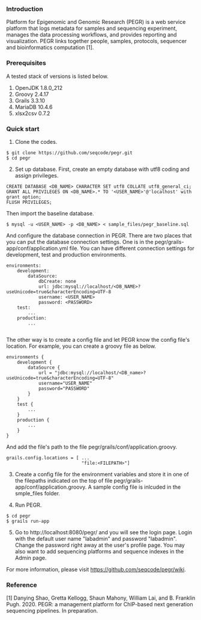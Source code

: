### Introduction

Platform for Epigenomic and Genomic Research (PEGR) is a web service platform that logs metadata for samples and sequencing experiment, manages the data processing workflows, and provides reporting and visualization. PEGR links together people, samples, protocols, sequencer and bioinformatics computation [1].

### Prerequisites

A tested stack of versions is listed below.

1. OpenJDK 1.8.0_212
2. Groovy 2.4.17
3. Grails 3.3.10
4. MariaDB 10.4.6
5. xlsx2csv 0.7.2

### Quick start

1. Clone the codes.

```
$ git clone https://github.com/seqcode/pegr.git 
$ cd pegr
```

2. Set up database. First, create an empty database with utf8 coding and assign privileges.

```
CREATE DATABASE <DB_NAME> CHARACTER SET utf8 COLLATE utf8_general_ci;
GRANT ALL PRIVILEGES ON <DB_NAME>.* TO '<USER_NAME>'@'localhost' with grant option;
FLUSH PRIVILEGES;
```

Then import the baseline database.
   
```
$ mysql -u <USER_NAME> -p <DB_NAME> < sample_files/pegr_baseline.sql 
```

And configure the database connection in PEGR. There are two places that you can put the database connection settings. One is in the pegr/grails-app/conf/application.yml file. You can have different connection settings for development, test and production environments.
     
```
environments:
    development:
        dataSource:
            dbCreate: none
            url: jdbc:mysql://localhost/<DB_NAME>?useUnicode=true&characterEncoding=UTF-8
            username: <USER_NAME>
            password: <PASSWORD>
    test:
        ...
    production:
        ...
        
```  

The other way is to create a config file and let PEGR know the config file's location. For example, you can create a groovy file as below. 

```
environments {
    development {
        dataSource {
            url = "jdbc:mysql://localhost/<DB_name>?useUnicode=true&characterEncoding=UTF-8"
            username="USER_NAME"
            password="PASSWORD"
        }
    }
    test {
        ...
    }
    production {
        ...
    }
}
```

And add the file's path to the file pegr/grails/conf/application.groovy.

```
grails.config.locations = [ ...
                            "file:<FILEPATH>"]
```

3. Create a config file for the environment variables and store it in one of the filepaths indicated on the top of file pegr/grails-app/conf/application.groovy. A sample config file is inlcuded in the smple_files folder. 

4. Run PEGR.

```
$ cd pegr
$ grails run-app
```

5. Go to http://localhost:8080/pegr/ and you will see the login page. Login with the default user name "labadmin" and password "labadmin". Change the password right away at the user's profile page. You may also want to add sequencing platforms and sequence indexes in the Admin page. 

For more information, please visit https://github.com/seqcode/pegr/wiki.

### Reference

[1] Danying Shao, Gretta Kellogg, Shaun Mahony, William Lai, and B. Franklin Pugh. 2020. PEGR: a management platform for ChIP-based next generation sequencing pipelines. In preparation.

